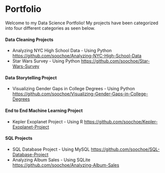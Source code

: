 # Portfolio
Welcome to my Data Science Portfolio! My projects have been categorized into four different categories as seen below.

#### Data Cleaning Projects
- Analyzing NYC High School Data - Using Python https://github.com/soochoe/Analyzing-NYC-High-School-Data
- Star Wars Survey - Using Python https://github.com/soochoe/Star-Wars-Survey

#### Data Storytelling Project
- Visualizing Gender Gaps in College Degrees - Using Python https://github.com/soochoe/Visualizing-Gender-Gaps-in-College-Degrees

#### End to End Machine Learning Project
- Kepler Exoplanet Project - Using R https://github.com/soochoe/Kepler-Exoplanet-Project

#### SQL Projects
- SQL Database Project - Using MySQL https://github.com/soochoe/SQL-Database-Project
- Analyzing Album Sales - Using SQLite https://github.com/soochoe/Analyzing-Album-Sales
